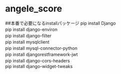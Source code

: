 # angele_score

##本番で必要になるinstallパッケージ
pip install Django　<br>
pip install django-environ　<br>
pip install django-filter　<br>
pip install mysqlclient　<br>
pip install mysql-connector-python　<br>
pip install djangorestframework-jwt　<br>
pip install django-cors-headers　<br>
pip install django-widget-tweaks <br>